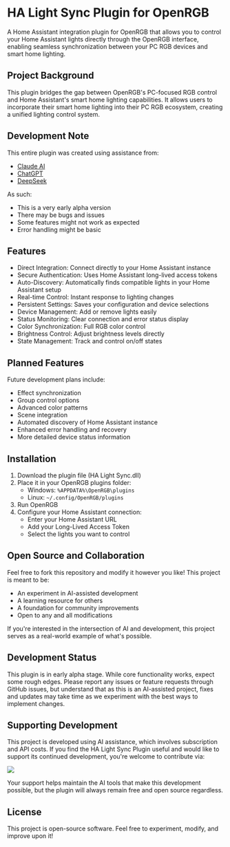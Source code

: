 # HA Light Sync Plugin for OpenRGB

A Home Assistant integration plugin for OpenRGB that allows you to control your Home Assistant lights directly through the OpenRGB interface, enabling seamless synchronization between your PC RGB devices and smart home lighting.

## Project Background

This plugin bridges the gap between OpenRGB's PC-focused RGB control and Home Assistant's smart home lighting capabilities. It allows users to incorporate their smart home lighting into their PC RGB ecosystem, creating a unified lighting control system.

## Development Note

This entire plugin was created using assistance from:
- [Claude AI](https://claude.ai)
- [ChatGPT](https://chat.openai.com)
- [DeepSeek](https://www.deepseek.com/)

As such:
- This is a very early alpha version
- There may be bugs and issues
- Some features might not work as expected
- Error handling might be basic

## Features

- Direct Integration: Connect directly to your Home Assistant instance
- Secure Authentication: Uses Home Assistant long-lived access tokens
- Auto-Discovery: Automatically finds compatible lights in your Home Assistant setup
- Real-time Control: Instant response to lighting changes
- Persistent Settings: Saves your configuration and device selections
- Device Management: Add or remove lights easily
- Status Monitoring: Clear connection and error status display
- Color Synchronization: Full RGB color control
- Brightness Control: Adjust brightness levels directly
- State Management: Track and control on/off states

## Planned Features

Future development plans include:
- Effect synchronization
- Group control options
- Advanced color patterns
- Scene integration
- Automated discovery of Home Assistant instance
- Enhanced error handling and recovery
- More detailed device status information

## Installation

1. Download the plugin file (HA Light Sync.dll)
2. Place it in your OpenRGB plugins folder:
   - Windows: `%APPDATA%\OpenRGB\plugins`
   - Linux: `~/.config/OpenRGB/plugins`
3. Run OpenRGB
4. Configure your Home Assistant connection:
   - Enter your Home Assistant URL
   - Add your Long-Lived Access Token
   - Select the lights you want to control

## Open Source and Collaboration

Feel free to fork this repository and modify it however you like! This project is meant to be:
- An experiment in AI-assisted development
- A learning resource for others
- A foundation for community improvements
- Open to any and all modifications

If you're interested in the intersection of AI and development, this project serves as a real-world example of what's possible.

## Development Status

This plugin is in early alpha stage. While core functionality works, expect some rough edges. Please report any issues or feature requests through GitHub issues, but understand that as this is an AI-assisted project, fixes and updates may take time as we experiment with the best ways to implement changes.

## Supporting Development

This project is developed using AI assistance, which involves subscription and API costs. If you find the HA Light Sync Plugin useful and would like to support its continued development, you're welcome to contribute via:

<a href="https://www.buymeacoffee.com/Wolfieee"><img src="https://img.buymeacoffee.com/button-api/?text=Buy me a pizza&emoji=🍕&slug=Wolfieee&button_colour=40DCA5&font_colour=ffffff&font_family=Poppins&outline_colour=000000&coffee_colour=FFDD00" /></a>

Your support helps maintain the AI tools that make this development possible, but the plugin will always remain free and open source regardless.

## License

This project is open-source software. Feel free to experiment, modify, and improve upon it!